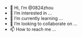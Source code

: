 - 👋 Hi, I’m @0824zhou
- 👀 I’m interested in ...
- 🌱 I’m currently learning ...
- 💞️ I’m looking to collaborate on ...
- 📫 How to reach me ...

<!---
0824zhou/0824zhou is a ✨ special ✨ repository because its `README.md` (this file) appears on your GitHub profile.
You can click the Preview link to take a look at your changes.
--->
